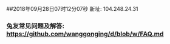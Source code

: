 ##2018年09月28日07时12分07秒 新址: 104.248.24.31
### 兔友常见问题及解答: https://github.com/wanggonging/d/blob/w/FAQ.md
